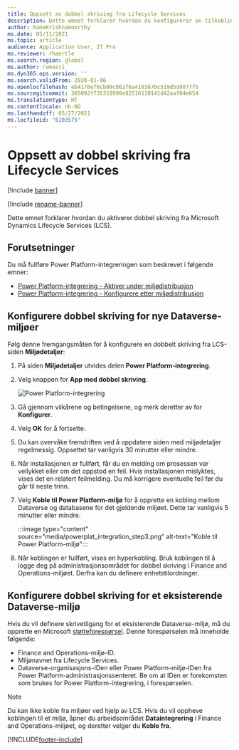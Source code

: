 ```yaml
---
title: Oppsett av dobbel skriving fra Lifecycle Services
description: Dette emnet forklarer hvordan du konfigurerer en tilkobling med dobbel skriving fra Microsoft Dynamics Lifecycle Services (LCS).
author: RamaKrishnamoorthy
ms.date: 05/11/2021
ms.topic: article
audience: Application User, IT Pro
ms.reviewer: rhaertle
ms.search.region: global
ms.author: ramasri
ms.dyn365.ops.version: ''
ms.search.validFrom: 2020-01-06
ms.openlocfilehash: eb4170ef6cb09c862f6a4163670c519d5d8077fb
ms.sourcegitcommit: 365092f735310990e82516110141d42aaf04e654
ms.translationtype: HT
ms.contentlocale: nb-NO
ms.lasthandoff: 05/27/2021
ms.locfileid: "6103575"
---
```

# <a name="dual-write-setup-from-lifecycle-services"></a>Oppsett av dobbel skriving fra Lifecycle Services

[!include [banner](../../includes/banner.md)]

[!include [rename-banner](~/includes/cc-data-platform-banner.md)]

Dette emnet forklarer hvordan du aktiverer dobbel skriving fra Microsoft Dynamics Lifecycle Services (LCS).

## <a name="prerequisites"></a>Forutsetninger

Du må fullføre Power Platform-integreringen som beskrevet i følgende emner:

+ [Power Platform-integrering - Aktiver under miljødistribusjon](../../power-platform/overview.md#enable-during-environment-deployment)
+ [Power Platform-integrering - Konfigurere etter miljødistribusjon](../../power-platform/overview.md#set-up-after-environment-deployment)

## <a name="set-up-dual-write-for-new-dataverse-environments"></a>Konfigurere dobbel skriving for nye Dataverse-miljøer

Følg denne fremgangsmåten for å konfigurere en dobbelt skriving fra LCS-siden **Miljødetaljer**:

1. På siden **Miljødetaljer** utvides delen **Power Platform-integrering**.

2. Velg knappen for **App med dobbel skriving**.

    ![Power Platform-integrering](media/powerplat_integration_step2.png)

3. Gå gjennom vilkårene og betingelsene, og merk deretter av for **Konfigurer**.

4. Velg **OK** for å fortsette.

5. Du kan overvåke fremdriften ved å oppdatere siden med miljødetaljer regelmessig. Oppsettet tar vanligvis 30 minutter eller mindre.  

6. Når installasjonen er fullført, får du en melding om prosessen var vellykket eller om det oppstod en feil. Hvis installasjonen mislyktes, vises det en relatert feilmelding. Du må korrigere eventuelle feil før du går til neste trinn.

7. Velg **Koble til Power Platform-miljø** for å opprette en kobling mellom Dataverse og databasene for det gjeldende miljøet. Dette tar vanligvis 5 minutter eller mindre.

    :::image type="content" source="media/powerplat_integration_step3.png" alt-text="Koble til Power Platform-miljø":::

8. Når koblingen er fullført, vises en hyperkobling. Bruk koblingen til å logge deg på administrasjonsområdet for dobbel skriving i Finance and Operations-miljøet. Derfra kan du definere enhetstilordninger.

## <a name="set-up-dual-write-for-an-existing-dataverse-environment"></a>Konfigurere dobbel skriving for et eksisterende Dataverse-miljø

Hvis du vil definere skrivetilgang for et eksisterende Dataverse-miljø, må du opprette en Microsoft [støtteforespørsel](../../lifecycle-services/lcs-support.md). Denne forespørselen må inneholde følgende:

+ Finance and Operations-miljø-ID.
+ Miljønavnet fra Lifecycle Services.
+ Dataverse-organisasjons-IDen eller Power Platform-miljø-IDen fra Power Platform-administrasjonssenteret. Be om at IDen er forekomsten som brukes for Power Platform-integrering, i forespørselen.

> [!NOTE]
> Du kan ikke koble fra miljøer ved hjelp av LCS. Hvis du vil oppheve koblingen til et miljø, åpner du arbeidsområdet **Dataintegrering** i Finance and Operations-miljøet, og deretter velger du **Koble fra**.

[!INCLUDE[footer-include](../../../../includes/footer-banner.md)]
